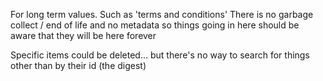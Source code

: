 For long term values. Such as 'terms and conditions'
There is no garbage collect / end of life and no metadata so things going in here should be aware that they will be 
here forever

Specific items could be deleted... but there's no way to search for things other than by their id (the digest)